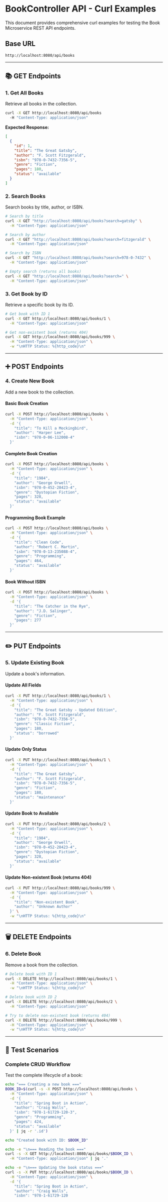 # BookController API - Curl Examples

This document provides comprehensive curl examples for testing the Book Microservice REST API endpoints.

## Base URL
```
http://localhost:8080/api/books
```

---

## 📚 GET Endpoints

### 1. Get All Books
Retrieve all books in the collection.

```bash
curl -X GET http://localhost:8080/api/books 
  -H "Content-Type: application/json"
```

**Expected Response:**
```json
[
  {
    "id": 1,
    "title": "The Great Gatsby",
    "author": "F. Scott Fitzgerald",
    "isbn": "978-0-7432-7356-5",
    "genre": "Fiction",
    "pages": 180,
    "status": "available"
  }
]
```

### 2. Search Books
Search books by title, author, or ISBN.

```bash
# Search by title
curl -X GET "http://localhost:8080/api/books?search=gatsby" \
  -H "Content-Type: application/json"

# Search by author
curl -X GET "http://localhost:8080/api/books?search=fitzgerald" \
  -H "Content-Type: application/json"

# Search by ISBN
curl -X GET "http://localhost:8080/api/books?search=978-0-7432" \
  -H "Content-Type: application/json"

# Empty search (returns all books)
curl -X GET "http://localhost:8080/api/books?search=" \
  -H "Content-Type: application/json"
```

### 3. Get Book by ID
Retrieve a specific book by its ID.

```bash
# Get book with ID 1
curl -X GET http://localhost:8080/api/books/1 \
  -H "Content-Type: application/json"

# Get non-existent book (returns 404)
curl -X GET http://localhost:8080/api/books/999 \
  -H "Content-Type: application/json" \
  -w "\nHTTP Status: %{http_code}\n"
```

---

## ➕ POST Endpoints

### 4. Create New Book
Add a new book to the collection.

#### Basic Book Creation
```bash
curl -X POST http://localhost:8080/api/books \
  -H "Content-Type: application/json" \
  -d '{
    "title": "To Kill a Mockingbird",
    "author": "Harper Lee",
    "isbn": "978-0-06-112008-4"
  }'
```

#### Complete Book Creation
```bash
curl -X POST http://localhost:8080/api/books \
  -H "Content-Type: application/json" \
  -d '{
    "title": "1984",
    "author": "George Orwell",
    "isbn": "978-0-452-28423-4",
    "genre": "Dystopian Fiction",
    "pages": 328,
    "status": "available"
  }'
```

#### Programming Book Example
```bash
curl -X POST http://localhost:8080/api/books \
  -H "Content-Type: application/json" \
  -d '{
    "title": "Clean Code",
    "author": "Robert C. Martin",
    "isbn": "978-0-13-235088-4",
    "genre": "Programming",
    "pages": 464,
    "status": "available"
  }'
```

#### Book Without ISBN
```bash
curl -X POST http://localhost:8080/api/books \
  -H "Content-Type: application/json" \
  -d '{
    "title": "The Catcher in the Rye",
    "author": "J.D. Salinger",
    "genre": "Fiction",
    "pages": 277
  }'
```

---

## ✏️ PUT Endpoints

### 5. Update Existing Book
Update a book's information.

#### Update All Fields
```bash
curl -X PUT http://localhost:8080/api/books/1 \
  -H "Content-Type: application/json" \
  -d '{
    "title": "The Great Gatsby - Updated Edition",
    "author": "F. Scott Fitzgerald",
    "isbn": "978-0-7432-7356-5",
    "genre": "Classic Fiction",
    "pages": 180,
    "status": "borrowed"
  }'
```

#### Update Only Status
```bash
curl -X PUT http://localhost:8080/api/books/1 \
  -H "Content-Type: application/json" \
  -d '{
    "title": "The Great Gatsby",
    "author": "F. Scott Fitzgerald",
    "isbn": "978-0-7432-7356-5",
    "genre": "Fiction",
    "pages": 180,
    "status": "maintenance"
  }'
```

#### Update Book to Available
```bash
curl -X PUT http://localhost:8080/api/books/2 \
  -H "Content-Type: application/json" \
  -d '{
    "title": "1984",
    "author": "George Orwell",
    "isbn": "978-0-452-28423-4",
    "genre": "Dystopian Fiction",
    "pages": 328,
    "status": "available"
  }'
```

#### Update Non-existent Book (returns 404)
```bash
curl -X PUT http://localhost:8080/api/books/999 \
  -H "Content-Type: application/json" \
  -d '{
    "title": "Non-existent Book",
    "author": "Unknown Author"
  }' \
  -w "\nHTTP Status: %{http_code}\n"
```

---

## 🗑️ DELETE Endpoints

### 6. Delete Book
Remove a book from the collection.

```bash
# Delete book with ID 1
curl -X DELETE http://localhost:8080/api/books/1 \
  -H "Content-Type: application/json" \
  -w "\nHTTP Status: %{http_code}\n"

# Delete book with ID 2
curl -X DELETE http://localhost:8080/api/books/2 \
  -H "Content-Type: application/json"

# Try to delete non-existent book (returns 404)
curl -X DELETE http://localhost:8080/api/books/999 \
  -H "Content-Type: application/json" \
  -w "\nHTTP Status: %{http_code}\n"
```

---

## 🧪 Test Scenarios

### Complete CRUD Workflow
Test the complete lifecycle of a book:

```bash
echo "=== Creating a new book ==="
BOOK_ID=$(curl -s -X POST http://localhost:8080/api/books \
  -H "Content-Type: application/json" \
  -d '{
    "title": "Spring Boot in Action",
    "author": "Craig Walls",
    "isbn": "978-1-61729-120-3",
    "genre": "Programming",
    "pages": 424,
    "status": "available"
  }' | jq -r '.id')

echo "Created book with ID: $BOOK_ID"

echo -e "\n=== Reading the book ==="
curl -s -X GET http://localhost:8080/api/books/$BOOK_ID \
  -H "Content-Type: application/json" | jq '.'

echo -e "\n=== Updating the book status ==="
curl -s -X PUT http://localhost:8080/api/books/$BOOK_ID \
  -H "Content-Type: application/json" \
  -d '{
    "title": "Spring Boot in Action",
    "author": "Craig Walls",
    "isbn": "978-1-61729-120